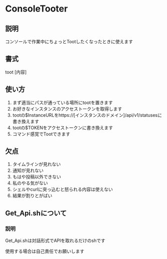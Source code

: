 # ConsoleTooter
## 説明
コンソールで作業中にちょっとTootしたくなったときに使えます
## 書式
toot [内容]
## 使い方
1. まず適当にパスが通っている場所にtootを置きます
2. お好きなインスタンスのアクセストークンを取得します
3. tootの$InstanceURLをhttps://[インスタンスのドメイン]/api/v1/statusesに書き換えます
4. tootの$TOKENをアクセストークンに書き換えます
5. コマンド感覚でTootできます
## 欠点
1. タイムラインが見れない
2. 通知が見れない
3. もはや投稿以外できない
4. 私のやる気がない
5. シェルやcurlに突っ込むと怒られる内容は使えない
6. 結果が割りとがばい
## Get_Api.shについて
### 説明
Get_Api.shは対話形式でAPIを取れるだけのshです

使用する場合は自己責任でお願いします
